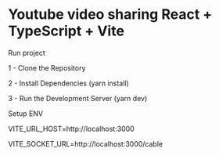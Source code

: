 # Youtube video sharing React + TypeScript + Vite
Run project

1 - Clone the Repository

2 - Install Dependencies (yarn install)

3 - Run the Development Server (yarn dev)


Setup ENV

VITE_URL_HOST=http://localhost:3000

VITE_SOCKET_URL=http://localhost:3000/cable
